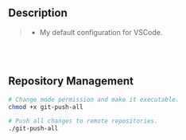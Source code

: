 ## Description
> - My default configuration for VSCode.

<br />
<br />



## Repository Management
```bash
# Change mode permission and make it executable.
chmod +x git-push-all

# Push all changes to remote repositories.
./git-push-all
```

